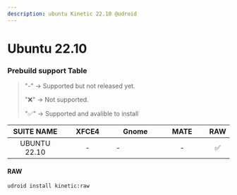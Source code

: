```yaml
---
description: ubuntu Kinetic 22.10 @udroid
---
```


# Ubuntu 22.10

### Prebuild support Table

> &#x20; "-"  -> Supported but not released yet.
>
> "❌" -> Not supported.
>
> "✅" -> Supported and avalible to install

<table><thead><tr><th width="163.98078462770218" align="center">SUITE NAME</th><th width="150" align="center">XFCE4</th><th width="132">Gnome</th><th width="150" align="center">MATE</th><th align="center">RAW</th></tr></thead><tbody><tr><td align="center">UBUNTU 22.10</td><td align="center">-</td><td>        -</td><td align="center">-</td><td align="center">✅</td></tr></tbody></table>

#### RAW

```bash
udroid install kinetic:raw
```

